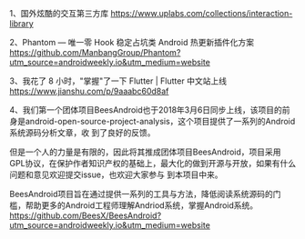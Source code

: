 
1、国外炫酷的交互第三方库   https://www.uplabs.com/collections/interaction-library

2、Phantom — 唯一零 Hook 稳定占坑类 Android 热更新插件化方案    https://github.com/ManbangGroup/Phantom?utm_source=androidweekly.io&utm_medium=website

3、我花了 8 小时，"掌握"了一下 Flutter | Flutter 中文站上线
https://www.jianshu.com/p/9aaabc60d8af

4、我们第一个团体项目BeesAndroid也于2018年3月6日同步上线，该项目的前身是android-open-source-project-analysis，这个项目提供了一系列的Android系统源码分析文章，收 到了良好的反馈。

但是一个人的力量是有限的，因此将其推成团体项目BeesAndroid，项目采用GPL协议，在保护作者知识产权的基础上，最大化的做到开源与开放，如果有什么问题和意见欢迎提交issue，也欢迎大家参与 到本项目中来。

BeesAndroid项目旨在通过提供一系列的工具与方法，降低阅读系统源码的门槛，帮助更多的Android工程师理解Andriod系统，掌握Android系统。
https://github.com/BeesX/BeesAndroid?utm_source=androidweekly.io&utm_medium=website
